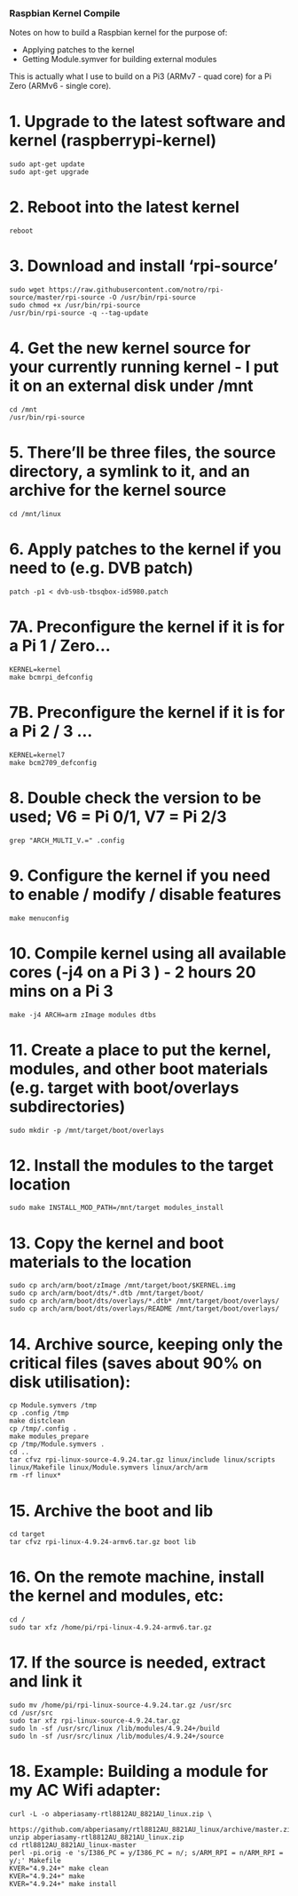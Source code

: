 ### Raspbian Kernel Compile
Notes on how to build a Raspbian kernel for the purpose of:
* Applying patches to the kernel
* Getting Module.symver for building external modules

This is actually what I use to build on a Pi3 (ARMv7 - quad core) for a Pi Zero (ARMv6 - single core).

# 1. Upgrade to the latest software and kernel (raspberrypi-kernel) 
```
sudo apt-get update 
sudo apt-get upgrade
```

# 2. Reboot into the latest kernel
```
reboot
```

# 3. Download and install ‘rpi-source’
```
sudo wget https://raw.githubusercontent.com/notro/rpi-source/master/rpi-source -O /usr/bin/rpi-source 
sudo chmod +x /usr/bin/rpi-source
/usr/bin/rpi-source -q --tag-update
```

# 4. Get the new kernel source for your currently running kernel - I put it on an external disk under /mnt
```
cd /mnt
/usr/bin/rpi-source
```

# 5. There’ll be three files, the source directory, a symlink to it, and an archive for the kernel source
```
cd /mnt/linux
```

# 6. Apply patches to the kernel if you need to (e.g. DVB patch)
```
patch -p1 < dvb-usb-tbsqbox-id5980.patch
```

# 7A. Preconfigure the kernel if it is for a Pi 1 / Zero…
```
KERNEL=kernel
make bcmrpi_defconfig
```

# 7B. Preconfigure the kernel if it is for a Pi 2 / 3 …
```
KERNEL=kernel7
make bcm2709_defconfig
```

# 8. Double check the version to be used; V6 = Pi 0/1, V7 = Pi 2/3
```
grep "ARCH_MULTI_V.=" .config
```

# 9. Configure the kernel if you need to enable / modify / disable features
```
make menuconfig
```

# 10. Compile kernel using all available cores (-j4 on a Pi 3 ) - 2 hours  20 mins on a Pi 3
```
make -j4 ARCH=arm zImage modules dtbs
```

# 11. Create a place to put the kernel, modules, and other boot materials (e.g. target with boot/overlays subdirectories) 
```
sudo mkdir -p /mnt/target/boot/overlays
```

# 12. Install the modules to the target location 
```
sudo make INSTALL_MOD_PATH=/mnt/target modules_install
```

# 13. Copy the kernel and boot materials to the location
```
sudo cp arch/arm/boot/zImage /mnt/target/boot/$KERNEL.img
sudo cp arch/arm/boot/dts/*.dtb /mnt/target/boot/
sudo cp arch/arm/boot/dts/overlays/*.dtb* /mnt/target/boot/overlays/
sudo cp arch/arm/boot/dts/overlays/README /mnt/target/boot/overlays/
```

# 14. Archive source, keeping only the critical files (saves about 90% on disk utilisation):
```
cp Module.symvers /tmp
cp .config /tmp
make distclean
cp /tmp/.config .
make modules_prepare
cp /tmp/Module.symvers .
cd ..
tar cfvz rpi-linux-source-4.9.24.tar.gz linux/include linux/scripts linux/Makefile linux/Module.symvers linux/arch/arm
rm -rf linux*
```

# 15. Archive the boot and lib
```
cd target
tar cfvz rpi-linux-4.9.24-armv6.tar.gz boot lib
```

# 16. On the remote machine, install the kernel and modules, etc:
```
cd /
sudo tar xfz /home/pi/rpi-linux-4.9.24-armv6.tar.gz
```

# 17. If the source is needed, extract and link it
```
sudo mv /home/pi/rpi-linux-source-4.9.24.tar.gz /usr/src
cd /usr/src
sudo tar xfz rpi-linux-source-4.9.24.tar.gz
sudo ln -sf /usr/src/linux /lib/modules/4.9.24+/build
sudo ln -sf /usr/src/linux /lib/modules/4.9.24+/source
```

# 18. Example: Building a module for my AC Wifi adapter:
```
curl -L -o abperiasamy-rtl8812AU_8821AU_linux.zip \
    https://github.com/abperiasamy/rtl8812AU_8821AU_linux/archive/master.zip
unzip abperiasamy-rtl8812AU_8821AU_linux.zip
cd rtl8812AU_8821AU_linux-master
perl -pi.orig -e 's/I386_PC = y/I386_PC = n/; s/ARM_RPI = n/ARM_RPI = y/;' Makefile
KVER="4.9.24+" make clean
KVER="4.9.24+" make
KVER="4.9.24+" make install
```
